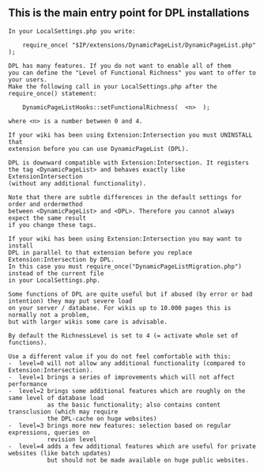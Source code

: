    This is the main entry point for DPL installations
   --------------------------------------------------

	In your LocalSettings.php you write:

        require_once( "$IP/extensions/DynamicPageList/DynamicPageList.php" );

	DPL has many features. If you do not want to enable all of them
	you can define the "Level of Functional Richness" you want to offer to your users.
	Make the following call in your LocalSettings.php after the require_once() statement:

        DynamicPageListHooks::setFunctionalRichness(  <n>  );

	where <n> is a number between 0 and 4.

	If your wiki has been using Extension:Intersection you must UNINSTALL that
	extension before you can use DynamicPageList (DPL).

	DPL is downward compatible with Extension:Intersection. It registers
	the tag <DynamicPageList> and behaves exactly like ExtensionIntersection
	(without any additional functionality).

	Note that there are subtle differences in the default settings for order and ordermethod
	between <DynamicPageList> and <DPL>. Therefore you cannot always expect the same result
	if you change these tags.

	If your wiki has been using Extension:Intersection you may want to install
	DPL in parallel to that extension before you replace Extension:Intersection by DPL.
	In this case you must require_once("DynamicPageListMigration.php") instead of the current file
	in your LocalSettings.php.

	Some functions of DPL are quite useful but if abused (by error or bad intention) they may put severe load
	on your server / database. For wikis up to 10.000 pages this is normally not a problem,
	but with larger wikis some care is advisable.

	By default the RichnessLevel is set to 4 (= activate whole set of functions).

	Use a different value if you do not feel comfortable with this:
	-  level=0 will not allow any additional functionality (compared to Extension:Intersection).
	-  level=1 brings a series of improvements which will not affect performance
	-  level=2 brings some additional features which are roughly on the same level of database load
			   as the basic functionality; also contains content transclusion (which may require
               the DPL-cache on huge websites)
	-  level=3 brings more new features: selection based on regular expressions, queries on
	           revision level
	-  level=4 adds a few additional features which are useful for private websites (like batch updates)
               but should not be made available on huge public websites.